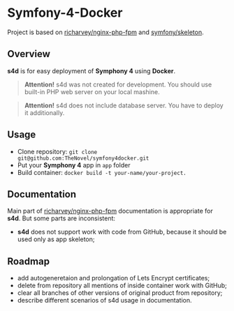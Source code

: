 # Symfony-4-Docker

Project  is based on [richarvey/nginx-php-fpm](https://github.com/richarvey/nginx-php-fpm) and [symfony/skeleton](https://github.com/symfony/skeleton).

## Overview

**s4d** is for easy deployment of **Symphony 4** using **Docker**. 


> **Attention!** s4d was not created for development. You should use built-in PHP web server on your local mashine.

> **Attention!** s4d does not include database server. You have to deploy it additionally.

## Usage

+ Clone repository: `git clone git@github.com:TheNovel/symfony4docker.git`
+ Put your **Symphony 4** app in `app` folder
+ Build container: `docker build -t your-name/your-project.`

## Documentation

Main part of  [richarvey/nginx-php-fpm](https://github.com/richarvey/nginx-php-fpm) documentation is appropriate for **s4d**. But some parts are inconsistent:
+ **s4d** does not support work with code from GitHub, because it should be used only as app skeleton; 

## Roadmap
+ add autogeneretaion and prolongation of Lets Encrypt certificates;
+ delete from repository all mentions of inside container work with GitHub;
+ clear all branches of other versions of original product from repository;
+ describe different scenarios of s4d usage in documentation.
